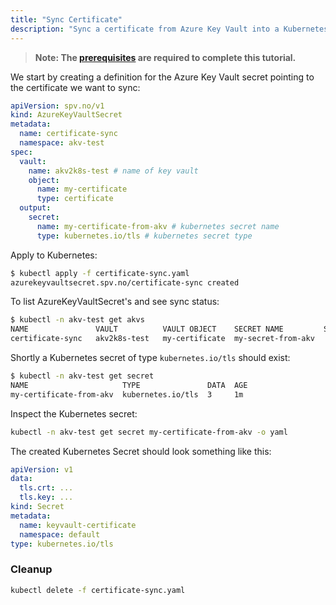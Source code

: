 ```yaml
---
title: "Sync Certificate"
description: "Sync a certificate from Azure Key Vault into a Kubernetes Secret."
---
```


> **Note: The [prerequisites](../prerequisites) are required to complete this tutorial.**

We start by creating a definition for the Azure Key Vault secret pointing to the certificate we want to sync:

```yaml:title=akvs-certificate-sync.yaml
apiVersion: spv.no/v1
kind: AzureKeyVaultSecret
metadata:
  name: certificate-sync 
  namespace: akv-test
spec:
  vault:
    name: akv2k8s-test # name of key vault
    object:
      name: my-certificate
      type: certificate
  output: 
    secret:
      name: my-certificate-from-akv # kubernetes secret name
      type: kubernetes.io/tls # kubernetes secret type
```

Apply to Kubernetes:

```bash
$ kubectl apply -f certificate-sync.yaml
azurekeyvaultsecret.spv.no/certificate-sync created
```

To list AzureKeyVaultSecret's and see sync status:

```bash
$ kubectl -n akv-test get akvs
NAME               VAULT          VAULT OBJECT    SECRET NAME         SYNCHED
certificate-sync   akv2k8s-test   my-certificate  my-secret-from-akv
```

Shortly a Kubernetes secret of type `kubernetes.io/tls` should exist:

```bash
$ kubectl -n akv-test get secret
NAME                     TYPE               DATA  AGE
my-certificate-from-akv  kubernetes.io/tls  3     1m 
```

Inspect the Kubernetes secret:

```bash
kubectl -n akv-test get secret my-certificate-from-akv -o yaml
```

The created Kubernetes Secret should look something like this:

```yaml
apiVersion: v1
data:
  tls.crt: ...
  tls.key: ...
kind: Secret
metadata:
  name: keyvault-certificate
  namespace: default
type: kubernetes.io/tls
```

### Cleanup

```bash
kubectl delete -f certificate-sync.yaml
```
